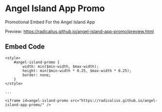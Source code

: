 # Angel Island App Promo

Promotional Embed For the Angel Island App

Preview: https://radicalius.github.io/angel-island-app-promo/preview.html

## Embed Code

```
<style>
    #angel-island-promo {
        width: min($min-width, $max-width);
        height: min($min-width * 0.25, $max-width * 0.25);
        border: none;
    }
</style>

...

<iframe id=angel-island-promo src="https://radicalius.github.io/angel-island-app-promo/" /> 
```
